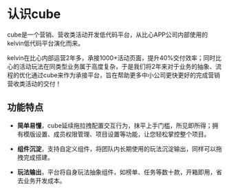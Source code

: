 # 认识cube

cube是一个营销、营收类活动开发低代码平台，从比心APP公司内部使用的kelvin低代码平台演化而来。

kelvin在比心内部运营2年多，承接1000+活动页面，提升40%交付效率；同时比心的活动玩法在同类型业务属于高度复杂，于是我们将2年来对于业务的抽象、流程的优化通过cube来作为承接平台，旨在帮助更多中小公司更快更好的完成营销营收类活动的交付！

## 功能特点
- **简单易懂**，cube延续拖拉拽配置交互行为，抹平上手门槛，所见即所得；拥有模版设置、成员权限管理、项目设置等功能，让您轻松掌控整个项目。

- **组件沉淀**，支持自定义组件，将团队内长期使用的玩法沉淀输出，同样可以拖拽完成搭建。

- **玩法输出**，平台将自身玩法抽象组件，如榜单、任务等数十款，开箱即用，省去业务开发成本。